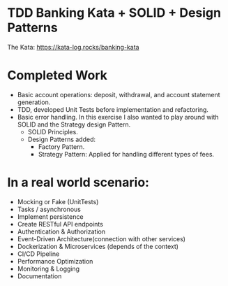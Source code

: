 # TDD Banking Kata + SOLID + Design Patterns

The Kata: https://kata-log.rocks/banking-kata

# Completed Work
- Basic account operations: deposit, withdrawal, and account statement generation.
- TDD, developed Unit Tests before implementation and refactoring.
- Basic error handling.
In this exercise I also wanted to play around with SOLID and the Strategy design Pattern.
  - SOLID Principles.
  - Design Patterns added:
    - Factory Pattern.
    - Strategy Pattern: Applied for handling different types of fees.

# In a real world scenario:
- Mocking or Fake (UnitTests)
- Tasks / asynchronous
- Implement persistence
-  Create RESTful API endpoints
- Authentication & Authorization
- Event-Driven Architecture(connection with other services)
- Dockerization & Microservices (depends of the context)
- CI/CD Pipeline
- Performance Optimization
- Monitoring & Logging
- Documentation

